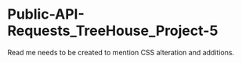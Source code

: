 # Public-API-Requests_TreeHouse_Project-5
Read me needs to be created to mention CSS alteration and additions.

